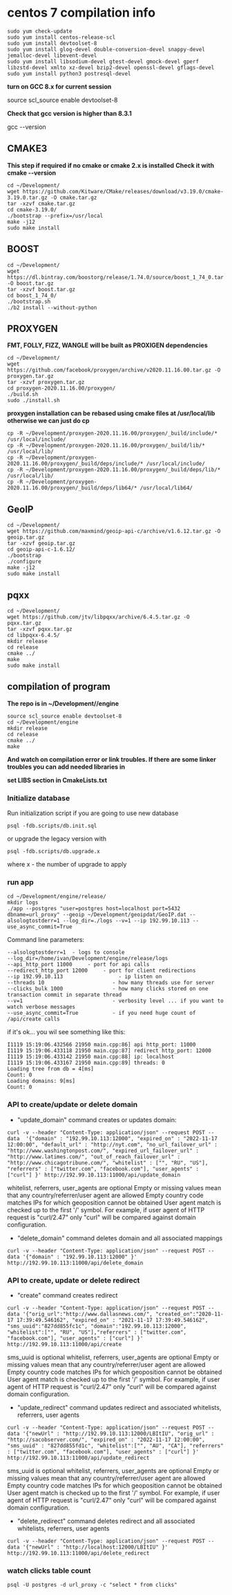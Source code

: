 # centos 7 compilation info

```
sudo yum check-update
sudo yum install centos-release-scl
sudo yum install devtoolset-8
sudo yum install glog-devel double-conversion-devel snappy-devel jemalloc-devel libevent-devel
sudo yum install libsodium-devel gtest-devel gmock-devel gperf libzstd-devel xmlto xz-devel bzip2-devel openssl-devel gflags-devel
sudo yum install python3 postresql-devel
```

**turn on GCC 8.x for current session**

source scl_source enable devtoolset-8 

**Check that gcc version is higher than 8.3.1**

gcc --version


## CMAKE3   
**This step if required if no cmake or cmake 2.x is installed**
**Check it with cmake --version**

```
cd ~/Development/
wget https://github.com/Kitware/CMake/releases/download/v3.19.0/cmake-3.19.0.tar.gz -O cmake.tar.gz
tar -xzvf cmake.tar.gz
cd cmake-3.19.0/
./bootstrap --prefix=/usr/local
make -j12
sudo make install
```

## BOOST
```
cd ~/Development/
wget https://dl.bintray.com/boostorg/release/1.74.0/source/boost_1_74_0.tar.gz -O boost.tar.gz 
tar -xzvf boost.tar.gz
cd boost_1_74_0/
./bootstrap.sh
./b2 install --without-python 
```

## PROXYGEN
**FMT, FOLLY, FIZZ, WANGLE will be built as PROXIGEN dependencies**
```
cd ~/Development/
wget https://github.com/facebook/proxygen/archive/v2020.11.16.00.tar.gz -O proxygen.tar.gz
tar -xzvf proxygen.tar.gz
cd proxygen-2020.11.16.00/proxygen/
./build.sh
sudo ./install.sh
```
**proxygen installation can be rebased using cmake files at /usr/local/lib**
**otherwise we can just do cp**
```
cp -R ~/Development/proxygen-2020.11.16.00/proxygen/_build/include/* /usr/local/include/
cp -R ~/Development/proxygen-2020.11.16.00/proxygen/_build/lib/* /usr/local/lib/
cp -R ~/Development/proxygen-2020.11.16.00/proxygen/_build/deps/include/* /usr/local/include/
cp -R ~/Development/proxygen-2020.11.16.00/proxygen/_build/deps/lib/* /usr/local/lib/
cp -R ~/Development/proxygen-2020.11.16.00/proxygen/_build/deps/lib64/* /usr/local/lib64/
```

## GeoIP
```
cd ~/Development/
wget https://github.com/maxmind/geoip-api-c/archive/v1.6.12.tar.gz -O geoip.tar.gz
tar -xzvf geoip.tar.gz
cd geoip-api-c-1.6.12/
./bootstrap
./configure
make -j12
sudo make install
```

## pqxx
```
cd ~/Development/
wget https://github.com/jtv/libpqxx/archive/6.4.5.tar.gz -O pqxx.tar.gz
tar -xzvf pqxx.tar.gz
cd libpqxx-6.4.5/
mkdir release
cd release
cmake ../
make
sudo make install
```

## compilation of program
**The repo is in ~/Development/<user>/engine**
```
source scl_source enable devtoolset-8 
cd ~/Development/engine
mkdir release
cd release
cmake ../
make
```
**And watch on compilation error or link troubles.
If there are some linker troubles you can add needed libraries in** 

**set LIBS section in CmakeLists.txt**

### Initialize database
Run initialization script if you are going to use new database
```
psql -fdb.scripts/db.init.sql
```
or upgrade the legacy version with 
```
psql -fdb.scripts/db.upgrade.x  
```
where x - the number of upgrade to apply

### run app

```
cd ~/Development/engine/release/
mkdir logs
./app --postgres "user=postgres host=localhost port=5432 dbname=url_proxy" --geoip ~/Development/geoipdat/GeoIP.dat --alsologtostderr=1 --log_dir=./logs --v=1 --ip 192.99.10.113 --use_async_commit=True
```

Command line parameters:
```
--alsologtostderr=1  - logs to console
--log_dir=/home/ivan/Development/engine/release/logs
--api_http_port 11000     - port for api calls
--redirect_http_port 12000     - port for client redirections
--ip 192.99.10.113                  - ip listen on
--threads 10                      - how many threads use for server
--clicks_bulk 1000                - how many clicks stored on one transaction commit in separate thread
--v=1                             - verbosity level ... if you want to watch verbose messages
--use_async_commit=True			  - if you need huge count of /api/create calls
```

if it's ok... you wil see something like this:
```
I1119 15:19:06.432566 21950 main.cpp:86] api http_port: 11000
I1119 15:19:06.433118 21950 main.cpp:87] redirect http_port: 12000
I1119 15:19:06.433142 21950 main.cpp:88] ip: localhost
I1119 15:19:06.433167 21950 main.cpp:89] threads: 0
Loading tree from db = 4[ms]
Count: 0
Loading domains: 9[ms]
Count: 0
```

### API to create/update or delete domain

* "update_domain" command creates or updates domain:

```
curl -v --header "Content-Type: application/json" --request POST --data  '{"domain" : "192.99.10.113:12000", "expired_on" : "2022-11-17 12:00:00", "default_url" : "http://nyt.com", "no_url_failover_url" : "http://www.washingtonpost.com/", "expired_url_failover_url" : "http://www.latimes.com/", "out_of_reach_failover_url" : "http://www.chicagotribune.com/", "whitelist" : ["", "RU", "US"], "referrers" : ["twitter.com", "facebook.com"], "user_agents" : ["curl"] }' http://192.99.10.113:11000/api/update_domain
```
whitelist, referrers, user_agents  are optional
Empty or missing values mean that any country/referrer/user agent are allowed
Empty country code matches IPs for which geoposition cannot be obtained
User agent match is checked up to the first '/' symbol.   For example, if user agent of HTTP request is "curl/2.47" only "curl" will be compared against domain configuration.

* "delete_domain" command deletes domain and all associated mappings
```
curl -v --header "Content-Type: application/json" --request POST --data '{"domain" : "192.99.10.113:12000" }' http://192.99.10.113:11000/api/delete_domain
```

### API to create, update or delete redirect

* "create" command creates redirect

```
curl -v --header "Content-Type: application/json" --request POST --data '{"orig_url":"http://www.dallasnews.com/", "created_on":"2020-11-17 17:39:49.546162", "expired_on" : "2021-11-17 17:39:49.546162", "sms_uuid":"827dd855fc1c", "domain":"192.99.10.113:12000", "whitelist":["", "RU", "US"],"referrers" : ["twitter.com", "facebook.com"], "user_agents" : ["curl"] }' http://192.99.10.113:11000/api/create
```
sms_uuid is optional
whitelist, referrers, user_agents  are optional
Empty or missing values mean that any country/referrer/user agent are allowed
Empty country code matches IPs for which geoposition cannot be obtained
User agent match is checked up to the first '/' symbol.   For example, if user agent of HTTP request is "curl/2.47" only "curl" will be compared against domain configuration.

* "update_redirect" command updates redirect and associated whitelists, referrers, user agents

```
curl -v --header "Content-Type: application/json" --request POST --data '{"newUrl" : "http://192.99.10.113:12000/LBItIU", "orig_url" : "http://sacobserver.com/", "expired_on" : "2022-11-17 12:00:00", "sms_uuid" : "827dd855fd1c", "whitelist":["", "AU", "CA"], "referrers" : ["twitter.com", "facebook.com"], "user_agents" : ["curl"] }' http://192.99.10.113:11000/api/update_redirect
```
sms_uuid is optional
whitelist, referrers, user_agents  are optional
Empty or missing values mean that any country/referrer/user agent are allowed
Empty country code matches IPs for which geoposition cannot be obtained
User agent match is checked up to the first '/' symbol.   For example, if user agent of HTTP request is "curl/2.47" only "curl" will be compared against domain configuration.

* "delete_redirect" command deletes redirect and all associated whitelists, referrers, user agents

```
curl -v --header "Content-Type: application/json" --request POST --data '{"newUrl" : "http://localhost:12000/LBItIU" }' http://192.99.10.113:11000/api/delete_redirect
```

### watch clicks table count

```
psql -U postgres -d url_proxy -c "select * from clicks"
```

